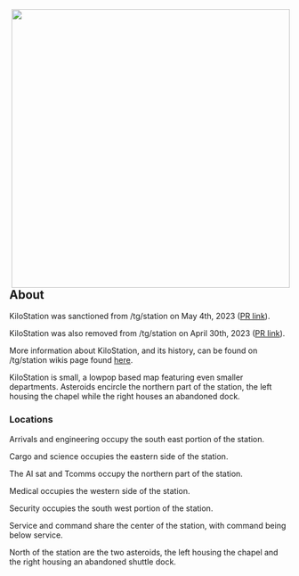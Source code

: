 <img align ="right" img src="https://github.com/TaleStation/TaleStation/assets/70232195/f3c1ba3b-c34d-43a9-8704-2f0a204a82a8" width="500" height="500">

## About
KiloStation was sanctioned from /tg/station on May 4th, 2023 ([PR link](https://github.com/TaleStation/TaleStation/pull/5625)).

KiloStation was also removed from /tg/station on April 30th, 2023 ([PR link](https://github.com/tgstation/tgstation/pull/75039)).

More information about KiloStation, and its history, can be found on /tg/station wikis page found [here](https://tgstation13.org/wiki/KiloStation).

KiloStation is small, a lowpop based map featuring even smaller departments. Asteroids encircle the northern part of the station, the left housing the chapel while the right houses an abandoned dock.

### Locations

Arrivals and engineering occupy the south east portion of the station.

Cargo and science occupies the eastern side of the station.

The AI sat and Tcomms occupy the northern part of the station.

Medical occupies the western side of the station.

Security occupies the south west portion of the station. 

Service and command share the center of the station, with command being below service.

North of the station are the two asteroids, the left housing the chapel and the right housing an abandoned shuttle dock.
